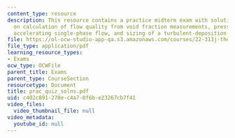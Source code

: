 ```yaml
---
content_type: resource
description: This resource contains a practice midterm exam with solutions to questions
  on calculation of flow quality from void fraction measurements, pressure drop in
  accelerating single-phase flow, and sizing of a turbulent-deposition air/water separator.
file: https://ol-ocw-studio-app-qa.s3.amazonaws.com/courses/22-313j-thermal-hydraulics-in-power-technology-spring-2007/c402c891270ec4a70f6be23267cb7f41_prac_quiz_solns.pdf
file_type: application/pdf
learning_resource_types:
- Exams
ocw_type: OCWFile
parent_title: Exams
parent_type: CourseSection
resourcetype: Document
title: prac_quiz_solns.pdf
uid: c402c891-270e-c4a7-0f6b-e23267cb7f41
video_files:
  video_thumbnail_file: null
video_metadata:
  youtube_id: null
---
```

